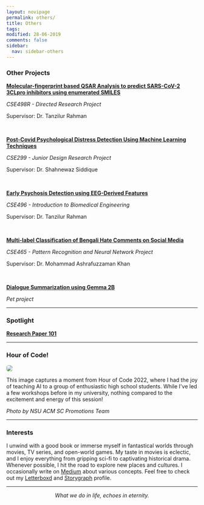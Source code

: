 ```yaml
---
layout: novipage
permalink: others/
title: Others
tags: 
modified: 28-06-2019
comments: false
sidebar:
  nav: sidebar-others
---
```


### Other Projects

[**Molecular-fingerprint based QSAR Analysis to predict SARS-CoV-2 3CLpro inhibitors using enumerated SMILES**](https://synapse-story.netlify.app/3clpro-qsar/)

*CSE498R - Directed Research Project*

Supervisor: Dr. Tanzilur Rahman

<br />

[**Post-Covid Psychological Distress Detection Using Machine Learning Techniques**](https://synapse-story.netlify.app/covid-ml-299/)

*CSE299 - Junior Design Research Project*

Supervisor: Dr. Shahnewaz Siddique

<br />

[**Early Psychosis Detection using EEG-Derived Features**](https://synapse-story.netlify.app/eeg-psychosis/)

*CSE496 - Introduction to Biomedical Engineering*

Supervisor: Dr. Tanzilur Rahman

<br />


[**Multi-label Classification of Bengali Hate Comments on Social Media**](https://synapse-story.netlify.app/bengali-hate-speech/)

*CSE465 - Pattern Recognition and Neural Network Project*

Supervisor: Dr. Mohammad Ashrafuzzaman Khan

<br />

[**Dialogue Summarization using Gemma 2B**](https://synapse-story.netlify.app/dialouge-sum/)


*Pet project*

<hr>

### Spotlight

[**Research Paper 101**](https://medium.com/@shafayet.rajit.101/research-paper-101-6f935922c893) 

<hr>

### Hour of Code! 

<img src="{{ site.url }}/images/hoc.jpeg" style="border-radius: 5px;">

<br>

This image captures a moment from Hour of Code 2022, where I had the joy of teaching AI to a group of enthusiastic high school students. While I've led a few workshops before in my university, nothing compared to the excitement and energy of this session!

<em>Photo by NSU ACM SC Promotions Team</em>

<hr>

### Interests 

I unwind with a good book or immerse myself in fantastical worlds through movies, TV series, and open-world games. My taste in movies is eclectic, and I enjoy everything from gripping sci-fi to captivating historical drama. Whenever possible, I hit the road to explore new places and cultures. I occasionally write on [Medium](https://medium.com/@shafayet.rajit.101) about various concepts. Feel free to check out my [Letterboxd](https://letterboxd.com/shafayet_rajit/) and [Storygraph](https://app.thestorygraph.com/profile/shafayet_rajit) profile. 

<hr>

<p style="text-align:center;"><em>What we do in life, echoes in eternity.</em></p>

